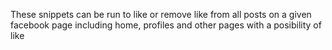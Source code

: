 These snippets can be run to like or remove like from all posts on a given facebook page including home, profiles and other pages with a posibility of like
